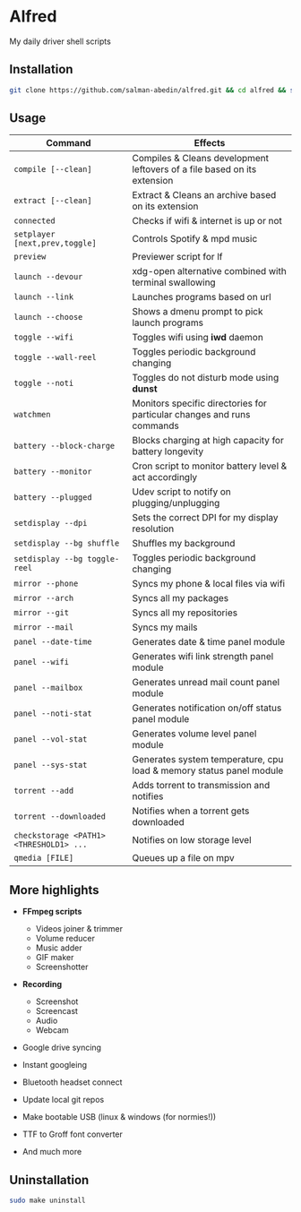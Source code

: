 # Alfred

My daily driver shell scripts

## Installation

```sh
git clone https://github.com/salman-abedin/alfred.git && cd alfred && sudo make install
```

## Usage

| Command                                 | Effects                                                                  |
| --------------------------------------- | ------------------------------------------------------------------------ |
| `compile [--clean]`                     | Compiles & Cleans development leftovers of a file based on its extension |
| `extract [--clean]`                     | Extract & Cleans an archive based on its extension                       |
| `connected`                             | Checks if wifi & internet is up or not                                   |
| `setplayer [next,prev,toggle]`          | Controls Spotify & mpd music                                             |
| `preview`                               | Previewer script for lf                                                  |
| `launch --devour`                       | xdg-open alternative combined with terminal swallowing                   |
| `launch --link`                         | Launches programs based on url                                           |
| `launch --choose`                       | Shows a dmenu prompt to pick launch programs                             |
| `toggle --wifi`                         | Toggles wifi using **iwd** daemon                                        |
| `toggle --wall-reel`                    | Toggles periodic background changing                                     |
| `toggle --noti`                         | Toggles do not disturb mode using **dunst**                              |
| `watchmen`                              | Monitors specific directories for particular changes and runs commands   |
| `battery --block-charge`                | Blocks charging at high capacity for battery longevity                   |
| `battery --monitor`                     | Cron script to monitor battery level & act accordingly                   |
| `battery --plugged`                     | Udev script to notify on plugging/unplugging                             |
| `setdisplay --dpi`                      | Sets the correct DPI for my display resolution                           |
| `setdisplay --bg shuffle`               | Shuffles my background                                                   |
| `setdisplay --bg toggle-reel`           | Toggles periodic background changing                                     |
| `mirror --phone`                        | Syncs my phone & local files via wifi                                    |
| `mirror --arch`                         | Syncs all my packages                                                    |
| `mirror --git`                          | Syncs all my repositories                                                |
| `mirror --mail`                         | Syncs my mails                                                           |
| `panel --date-time`                     | Generates date & time panel module                                       |
| `panel --wifi`                          | Generates wifi link strength panel module                                |
| `panel --mailbox`                       | Generates unread mail count panel module                                 |
| `panel --noti-stat`                     | Generates notification on/off status panel module                        |
| `panel --vol-stat`                      | Generates volume level panel module                                      |
| `panel --sys-stat`                      | Generates system temperature, cpu load & memory status panel module      |
| `torrent --add`                         | Adds torrent to transmission and notifies                                |
| `torrent --downloaded`                  | Notifies when a torrent gets downloaded                                  |
| `checkstorage <PATH1> <THRESHOLD1> ...` | Notifies on low storage level                                            |
| `qmedia [FILE]`                         | Queues up a file on mpv                                                  |

## More highlights

-  **FFmpeg scripts**

   -  Videos joiner & trimmer
   -  Volume reducer
   -  Music adder
   -  GIF maker
   -  Screenshotter

-  **Recording**

   -  Screenshot
   -  Screencast
   -  Audio
   -  Webcam

-  Google drive syncing
-  Instant googleing
-  Bluetooth headset connect
-  Update local git repos
-  Make bootable USB (linux & windows (for normies!))
-  TTF to Groff font converter
-  And much more

## Uninstallation

```sh
sudo make uninstall
```
